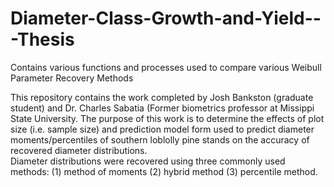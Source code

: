 # Diameter-Class-Growth-and-Yield---Thesis
Contains various functions and processes used to compare various Weibull Parameter Recovery Methods

This repository contains the work completed by Josh Bankston (graduate student) and Dr. Charles Sabatia (Former biometrics professor at 
Missippi State University.  The purpose of this work is to determine the effects of plot size (i.e. sample size) and prediction model form
used to predict diameter moments/percentiles of southern loblolly pine stands on the accuracy of recovered diameter distributions.  
Diameter distributions were recovered using three commonly used methods: (1) method of moments (2) hybrid method (3) percentile method.
